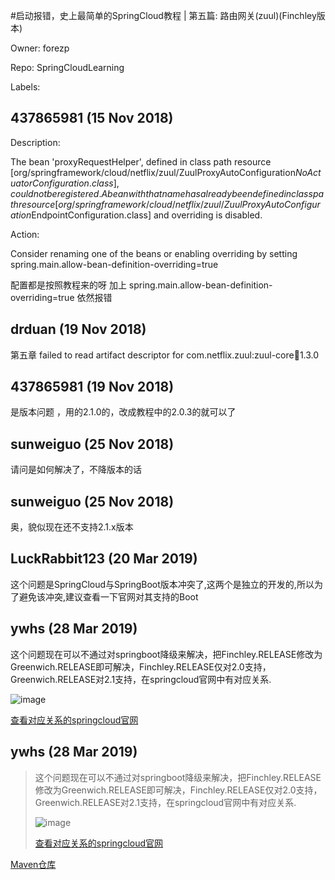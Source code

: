 #启动报错，史上最简单的SpringCloud教程 | 第五篇: 路由网关(zuul)(Finchley版本) 

Owner: forezp

Repo: SpringCloudLearning

Labels: 

## 437865981 (15 Nov 2018)

Description:

The bean 'proxyRequestHelper', defined in class path resource [org/springframework/cloud/netflix/zuul/ZuulProxyAutoConfiguration$NoActuatorConfiguration.class], could not be registered. A bean with that name has already been defined in class path resource [org/springframework/cloud/netflix/zuul/ZuulProxyAutoConfiguration$EndpointConfiguration.class] and overriding is disabled.

Action:

Consider renaming one of the beans or enabling overriding by setting spring.main.allow-bean-definition-overriding=true


配置都是按照教程来的呀
加上 spring.main.allow-bean-definition-overriding=true 依然报错

## drduan (19 Nov 2018)

第五章
failed to read artifact descriptor for com.netflix.zuul:zuul-core:jar:1.3.0

## 437865981 (19 Nov 2018)

是版本问题 ，用的2.1.0的，改成教程中的2.0.3的就可以了

## sunweiguo (25 Nov 2018)

请问是如何解决了，不降版本的话

## sunweiguo (25 Nov 2018)

奥，貌似现在还不支持2.1.x版本

## LuckRabbit123 (20 Mar 2019)

这个问题是SpringCloud与SpringBoot版本冲突了,这两个是独立的开发的,所以为了避免该冲突,建议查看一下官网对其支持的Boot

## ywhs (28 Mar 2019)

这个问题现在可以不通过对springboot降级来解决，把Finchley.RELEASE修改为Greenwich.RELEASE即可解决，Finchley.RELEASE仅对2.0支持，Greenwich.RELEASE对2.1支持，在springcloud官网中有对应关系.

![image](https://user-images.githubusercontent.com/34649300/55128906-316d7000-5150-11e9-925a-707d7fdff443.png#pic_center)

[查看对应关系的springcloud官网](https://spring.io/projects/spring-cloud)


## ywhs (28 Mar 2019)

> 这个问题现在可以不通过对springboot降级来解决，把Finchley.RELEASE修改为Greenwich.RELEASE即可解决，Finchley.RELEASE仅对2.0支持，Greenwich.RELEASE对2.1支持，在springcloud官网中有对应关系.
> 
> ![image](https://user-images.githubusercontent.com/34649300/55128906-316d7000-5150-11e9-925a-707d7fdff443.png#pic_center)
> 
> [查看对应关系的springcloud官网](https://spring.io/projects/spring-cloud)

[Maven仓库](https://mvnrepository.com/artifact/org.springframework.cloud/spring-cloud-dependencies)

